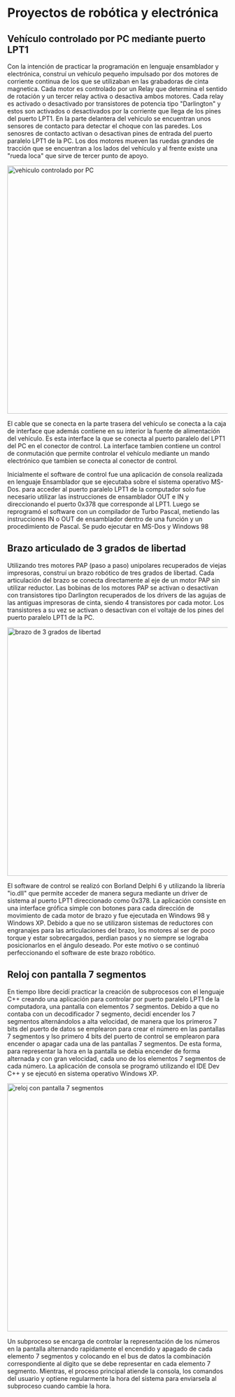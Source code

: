 
<h1>Proyectos de robótica y electrónica</h1>

<h2>Vehículo controlado por PC mediante puerto LPT1</h2>

<p>Con la intención de practicar la programación en lenguaje ensamblador y electrónica, construí un vehículo pequeño impulsado por dos motores de corriente continua de los que se utilizaban en las grabadoras de cinta magnetica. Cada motor es controlado por un Relay que determina el sentido de rotación y un tercer relay activa o desactiva ambos motores. Cada relay es activado o desactivado por transistores de potencia tipo "Darlington" y estos son activados o desactivados por la corriente que llega de los pines del puerto LPT1. En la parte delantera del vehículo se encuentran unos sensores de contacto para detectar el choque con las paredes. Los senosres de contacto activan o desactivan pines de entrada del puerto paralelo LPT1 de la PC. Los dos motores mueven las ruedas grandes de tracción que se encuentran a los lados del vehículo y al frente existe una "rueda loca" que sirve de tercer punto de apoyo.</p>
<img width="567" alt="vehiculo controlado por PC" src="https://github.com/user-attachments/assets/cb1ed193-599e-4fa0-8f1d-bf2699c664d3" />

<p>El cable que se conecta en la parte trasera del vehículo se conecta a la caja de interface que además contiene en su interior la fuente de alimentación del vehículo. Es esta interface la que se conecta al puerto paralelo del LPT1 del PC en el conector de control. La interface tambien contiene un control de conmutación que permite controlar el vehículo mediante un mando electrónico que tambien se conecta al conector de control.</p>

<p>Inicialmente el software de control fue una aplicación de consola realizada en lenguaje Ensamblador que se ejecutaba sobre el sistema operativo MS-Dos. para acceder al puerto paralelo LPT1 de la computador solo fue necesario utilizar las instrucciones de ensamblador OUT e IN y direccionando el puerto 0x378 que corresponde al LPT1. Luego se reprogramó el software con un compilador de Turbo Pascal, metiendo las instrucciones IN o OUT de ensamblador dentro de una función y un procedimiento de Pascal. Se pudo ejecutar en MS-Dos y Windows 98</p>


<h2>Brazo articulado de 3 grados de libertad</h2>

<p>Utilizando tres motores PAP (paso a paso) unipolares recuperados de viejas impresoras, construí un brazo robótico de tres grados de libertad. Cada articulación del brazo se conecta directamente al eje de un motor PAP sin utilizar reductor. Las bobinas de los motores PAP se activan o desactivan con transistores tipo Darlington recuperados de los drivers de las agujas de las antiguas impresoras de cinta, siendo 4 transistores por cada motor. Los transistores a su vez se activan o desactivan con el voltaje de los pines del puerto paralelo LPT1 de la PC.</p>
<img width="568" alt="brazo de 3 grados de libertad" src="https://github.com/user-attachments/assets/8d9c3413-013b-48f6-886a-6bd6ffcb4cf1" />

<p>El software de control se realizó con Borland Delphi 6 y utilizando la librería "io.dll" que permite acceder de manera segura mediante un driver de sistema al puerto LPT1 direccionado como 0x378. La aplicación consiste en una interface grófica simple con botones para cada dirección de movimiento de cada motor de brazo y fue ejecutada en Windows 98 y Windows XP. Debido a que no se utilizaron sistemas de reductores con engranajes para las articulaciones del brazo, los motores al ser de poco torque y estar sobrecargados, perdian pasos y no siempre se lograba posicionarlos en el ángulo deseado. Por este motivo o se continuó perfeccionando el software de este brazo robótico.</p>


<h2>Reloj con pantalla 7 segmentos</h2>

<p>En tiempo libre decidí practicar la creación de subprocesos con el lenguaje C++ creando una aplicación para controlar por puerto paralelo LPT1 de la computadora, una pantalla con elementos 7 segmentos. Debido a que no contaba con un decodificador 7 segmento, decidí encender los 7 segmentos alternándolos a alta velocidad, de manera que los primeros 7 bits del puerto de datos se emplearon para crear el número en las pantallas 7 segmentos y lso primero 4 bits del puerto de control se emplearon para encender o apagar cada una de las pantallas 7 segmentos. De esta forma, para representar la hora en la pantalla se debia encender de forma alternada y con gran velocidad, cada uno de los elementos 7 segmentos de cada número. La aplicación de consola se programó utilizando el IDE Dev C++ y se ejecutó en sistema operativo Windows XP.</p>
<img width="567" alt="reloj con pantalla 7 segmentos" src="https://github.com/user-attachments/assets/bb04de0a-702e-428f-a396-6b8f3b0e6c6c" />

<p>Un subproceso se encarga de controlar la representación de los números en la pantalla alternando rapidamente el encendido y apagado de cada elemento 7 segmentos y colocando en el bus de datos la combinación correspondiente al dígito que se debe representar en cada elemento 7 segmento. Mientras, el proceso principal atiende la consola, los comandos del usuario y optiene regularmente la hora del sistema para enviarsela al subproceso cuando cambie la hora.</p>








